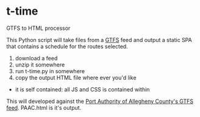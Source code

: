 # t-time
GTFS to HTML processor

This Python script will take files from a [GTFS](https://developers.google.com/transit/gtfs/reference) feed and output a static SPA that contains a schedule for the routes selected.

1. download a feed
2. unzip it somewhere
3. run t-time.py in somewhere
4. copy the output HTML file where ever you'd like
 - it is self contained: all JS and CSS is contained within

This will developed against the [Port Authority of Allegheny County's GTFS feed](http://www.portauthority.org/GeneralTransitFeed/). PAAC.html is it's output.
